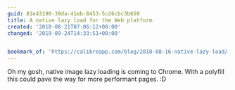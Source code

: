 ```yaml
---
guid: 81e43190-39da-41eb-8453-5cd6cbc3b650
title: A native lazy load for the Web platform
created: '2018-08-21T07:06:12+00:00'
changed: '2019-09-24T14:33:51+00:00'


bookmark_of: 'https://calibreapp.com/blog/2018-08-16-native-lazy-load/'
---
```



Oh my gosh, native image lazy loading is coming to Chrome. With a polyfill this could pave the way for more performant pages. :D
